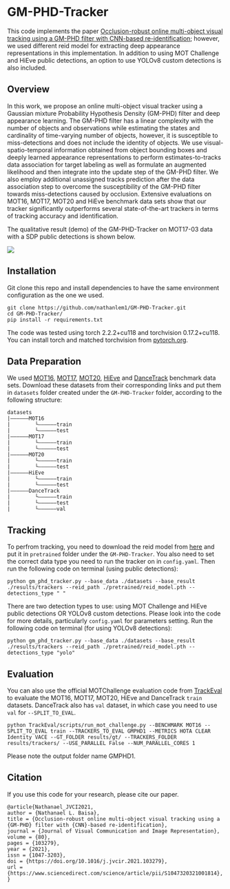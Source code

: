 # GM-PHD-Tracker
This code implements the paper [Occlusion-robust online multi-object visual tracking using a GM-PHD filter with CNN-based re-identification](https://www.sciencedirect.com/science/article/pii/S1047320321001814); 
however, we used different reid model for extracting deep appearance representations in this implementation. In addition 
to using MOT Challenge and HiEve public detections, an option to use YOLOv8 custom detections is also included.



## Overview
In this work, we propose an online multi-object visual tracker using a Gaussian mixture Probability Hypothesis Density 
(GM-PHD) filter and deep appearance learning. The GM-PHD filter has a linear complexity with the number of objects and 
observations while estimating the states and cardinality of time-varying number of objects, however, it is susceptible 
to miss-detections and does not include the identity of objects. We use visual-spatio-temporal information obtained from 
object bounding boxes and deeply learned appearance representations to perform estimates-to-tracks data association for 
target labeling as well as formulate an augmented likelihood and then integrate into the update step of the GM-PHD 
filter. We also employ additional unassigned tracks prediction after the data association step to overcome the 
susceptibility of the GM-PHD filter towards miss-detections caused by occlusion. Extensive evaluations on MOT16, MOT17, 
MOT20 and HiEve benchmark data sets show that our tracker significantly outperforms several state-of-the-art trackers in 
terms of tracking accuracy and identification.


The qualitative result (demo) of the GM-PHD-Tracker on MOT17-03 data with a SDP public detections is shown below. 

![](./assets/demo_MOT17_03_SDP.gif)



## Installation
Git clone this repo and install dependencies to have the same environment configuration as the one we used.

```shell
git clone https://github.com/nathanlem1/GM-PHD-Tracker.git
cd GM-PHD-Tracker/
pip install -r requirements.txt
```

The code was tested using torch 2.2.2+cu118 and torchvision 0.17.2+cu118. You can install torch and matched torchvision from [pytorch.org](https://pytorch.org/get-started/locally/).


## Data Preparation 
We used [MOT16](https://motchallenge.net/data/MOT16/), [MOT17](https://motchallenge.net/data/MOT17/), 
[MOT20](https://motchallenge.net/data/MOT20/), [HiEve](http://humaninevents.org/) and [DanceTrack](https://github.com/DanceTrack/DanceTrack) 
benchmark data sets. Download these datasets from their corresponding links and put them in `datasets` folder created under the 
`GM-PHD-Tracker` folder, according to the following structure:

```
datasets
|——————MOT16
|        └——————train
|        └——————test
|——————MOT17
|        └——————train
|        └——————test
|——————MOT20
|        └——————train
|        └——————test
|——————HiEve
|        └——————train
|        └——————test
|——————DanceTrack
|        └——————train
|        └——————test
|        └——————val
```


## Tracking
To perfrom tracking, you need to download the reid model from [here](https://drive.google.com/file/d/1XWXzfcSrE2ie9TSGlIqQEeFfXE2lMmDe/view?usp=drive_link) and put it in `pretrained` 
folder under the `GM-PHD-Tracker`. You also need to set the correct data type you need to run the tracker on in 
`config.yaml`. Then run the following code on terminal (using public detections):

```shell
python gm_phd_tracker.py --base_data ./datasets --base_result ./results/trackers --reid_path ./pretrained/reid_model.pth --detections_type " "
```

There are two detection types to use: using MOT Challenge and HiEve public detections OR YOLOv8 custom detections. 
Please look into the code for more details, particularly `config.yaml` for parameters setting. Run the following 
code on terminal (for using YOLOv8 detections):

```shell
python gm_phd_tracker.py --base_data ./datasets --base_result ./results/trackers --reid_path ./pretrained/reid_model.pth --detections_type "yolo"
```

## Evaluation
<!---To evaluate on MOT16, MOT17, MOT20, HiEve or DanceTrack train datasets, you can run the following code on terminal (which 
uses [py-motmetrics](https://github.com/cheind/py-motmetrics)):
```shell
python tools/evaluate.py --base_data ./datasets --base_result ./results/trackers
```
Please look into the code for more details, particularly `config.yaml` for parameters setting.  --->


You can also use the official MOTChallenge evaluation code from [TrackEval](https://github.com/JonathonLuiten/TrackEval) 
to evaluate the MOT16, MOT17, MOT20, HiEve and DanceTrack `train` datasets. DanceTrack also has `val` dataset, in which 
case you need to use `val` for `--SPLIT_TO_EVAL`.

```shell
python TrackEval/scripts/run_mot_challenge.py --BENCHMARK MOT16 --SPLIT_TO_EVAL train --TRACKERS_TO_EVAL GMPHD1 --METRICS HOTA CLEAR Identity VACE --GT_FOLDER results/gt/ --TRACKERS_FOLDER results/trackers/ --USE_PARALLEL False --NUM_PARALLEL_CORES 1
```
Please note the output folder name GMPHD1.

## Citation

If you use this code for your research, please cite our paper.

```
@article{Nathanael_JVCI2021,
author = {Nathanael L. Baisa},
title = {Occlusion-robust online multi-object visual tracking using a {GM-PHD} filter with {CNN}-based re-identification},
journal = {Journal of Visual Communication and Image Representation},
volume = {80},
pages = {103279},
year = {2021},
issn = {1047-3203},
doi = {https://doi.org/10.1016/j.jvcir.2021.103279},
url = {https://www.sciencedirect.com/science/article/pii/S1047320321001814},
}
```